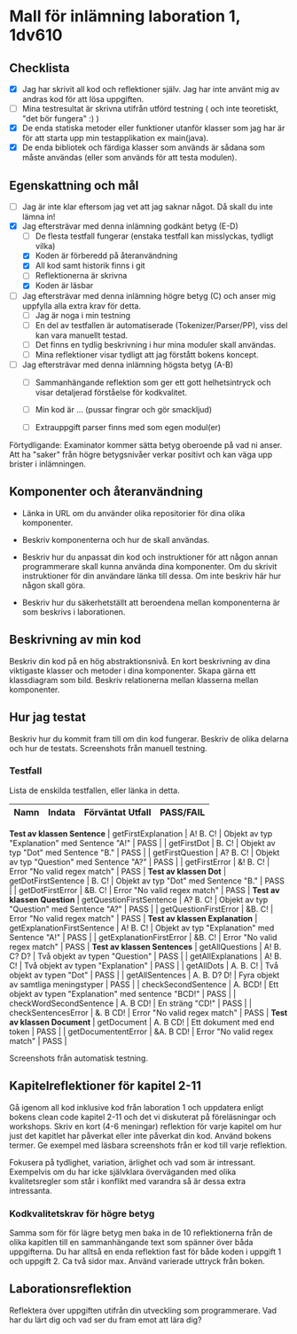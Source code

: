 # Mall för inlämning laboration 1, 1dv610

## Checklista
  - [x] Jag har skrivit all kod och reflektioner själv. Jag har inte använt mig av andras kod för att lösa uppgiften.
  - [ ] Mina testresultat är skrivna utifrån utförd testning ( och inte teoretiskt, "det bör fungera" :) )
  - [x] De enda statiska metoder eller funktioner utanför klasser som jag har är för att starta upp min testapplikation ex main(java).
  - [x] De enda bibliotek och färdiga klasser som används är sådana som måste användas (eller som används för att testa modulen).

## Egenskattning och mål
  - [ ] Jag är inte klar eftersom jag vet att jag saknar något. Då skall du inte lämna in!
  - [x] Jag eftersträvar med denna inlämning godkänt betyg (E-D)
    - [ ] De flesta testfall fungerar (enstaka testfall kan misslyckas, tydligt vilka)
    - [x] Koden är förberedd på återanvändning
    - [x] All kod samt historik finns i git 
    - [ ] Reflektionerna är skrivna
    - [x] Koden är läsbar
  - [ ] Jag eftersträvar med denna inlämning högre betyg (C) och anser mig uppfylla alla extra krav för detta. 
    - [ ] Jag är noga i min testning
    - [ ] En del av testfallen är automatiserade (Tokenizer/Parser/PP), viss del kan vara manuellt testad.
    - [ ] Det finns en tydlig beskrivning i hur mina moduler skall användas. 
    - [ ] Mina reflektioner visar tydligt att jag förstått bokens koncept.
  - [ ] Jag eftersträvar med denna inlämning högsta betyg (A-B) 
    - [ ] Sammanhängande reflektion som ger ett gott helhetsintryck och visar detaljerad förståelse för kodkvalitet.
    - [ ] Min kod är ... (pussar fingrar och gör smackljud)
    - [ ] Extrauppgift parser finns med som egen modul(er)


Förtydligande: Examinator kommer sätta betyg oberoende på vad ni anser. Att ha "saker" från högre betygsnivåer verkar positivt och kan väga upp brister i inlämningen.

## Komponenter och återanvändning
 * Länka in URL om du använder olika repositorier för dina olika komponenter. 
 
 * Beskriv komponenterna och hur de skall användas.

 * Beskriv hur du anpassat din kod och instruktioner för att någon annan programmerare skall kunna använda dina komponenter. Om du skrivit instruktioner för din användare länka till dessa. Om inte beskriv här hur någon skall göra. 

 * Beskriv hur du säkerhetställt att beroendena mellan komponenterna är som beskrivs i laborationen. 

## Beskrivning av min kod
Beskriv din kod på en hög abstraktionsnivå. En kort beskrivning av dina viktigaste klasser och metoder i dina komponenter. Skapa gärna ett klassdiagram som bild. Beskriv relationerna mellan klasserna mellan komponenter.

## Hur jag testat
Beskriv hur du kommit fram till om din kod fungerar. Beskriv de olika delarna och hur de testats. Screenshots från manuell testning.

### Testfall
Lista de enskilda testfallen, eller länka in detta.

| Namn      | Indata | Förväntat Utfall | PASS/FAIL |
| --------- | ------ | ---------------- | --------- |
**Test av klassen Sentence**
|       getFirstExplanation |   A! B. C!     |       Objekt av typ "Explanation" med Sentence "A!"        |     PASS      |
|       getFirstDot | B. C!     |      Objekt av typ "Dot" med Sentence "B."  |     PASS      |
|       getFirstQuestion | A? B. C!     |      Objekt av typ "Question" med Sentence "A?"  |     PASS      |
|       getFirstError | &! B. C!     |       Error "No valid regex match"         |     PASS      |
**Test av klassen Dot**
|       getDotFirstSentence | B. C!     |       Objekt av typ "Dot" med Sentence "B."        |     PASS      |
|       getDotFirstError | &B. C!     |        Error "No valid regex match"           |     PASS      |
**Test av klassen Question**
|       getQuestionFirstSentence | A? B. C!     |          Objekt av typ "Question" med Sentence "A?"         |     PASS      |
|       getQuestionFirstError | &B. C!     |           Error "No valid regex match"        |     PASS      |
**Test av klassen Explanation**
|       getExplanationFirstSentence | A! B. C!     |          Objekt av typ "Explanation" med Sentence "A!"         |     PASS      |
|       getExplanationFirstError | &B. C!     |           Error "No valid regex match"        |     PASS      |
**Test av klassen Sentences**
|       getAllQuestions | A! B. C? D?     |           Två objekt av typen "Question"      |     PASS      |
|       getAllExplanations | A! B. C!    |         Två objekt av typen "Explanation"          |     PASS      |
|       getAllDots | A. B. C!    |         Två objekt av typen "Dot"          |     PASS      |
|       getAllSentences | A. B. D? D!  |         Fyra objekt av samtliga meningstyper         |     PASS      |
|       checkSecondSentence | A. BCD!  |         Ett objekt av typen "Explanation" med sentence "BCD!"        |     PASS      |
|       checkWordSecondSentence | A. B CD!  |         En sträng "CD!"       |     PASS      |
|       checkSentencesError | &. B CD!  |         Error "No valid regex match"      |     PASS      |
**Test av klassen Document**
|       getDocument | A. B CD!  |         Ett dokument med end token       |     PASS      |
|       getDocumententError | &A. B CD!  |          Error "No valid regex match"        |     PASS      |








Screenshots från automatisk testning.

## Kapitelreflektioner för kapitel 2-11
Gå igenom all kod inklusive kod från laboration 1 och uppdatera enligt bokens clean code kapitel 2-11 och det vi diskuterat på föreläsningar och workshops. Skriv en kort (4-6 meningar) reflektion för varje kapitel om hur just det kapitlet har påverkat eller inte påverkat din kod. Använd bokens termer. Ge exempel med läsbara screenshots från er kod till varje reflektion. 

Fokusera på tydlighet, variation, ärlighet och vad som är intressant. Exempelvis om du har icke självklara överväganden med olika kvalitetsregler som står i konflikt med varandra så är dessa extra intressanta.

### Kodkvalitetskrav för högre betyg
Samma som för för lägre betyg men baka in de 10 reflektionerna från de olika kapitlen till en sammanhängande text som spänner över båda uppgifterna. Du har alltså en enda reflektion fast för både koden i uppgift 1 och uppgift 2. Ca två sidor max. Använd varierade uttryck från boken. 

## Laborationsreflektion
Reflektera över uppgiften utifrån din utveckling som programmerare. 
Vad har du lärt dig och vad ser du fram emot att lära dig?
